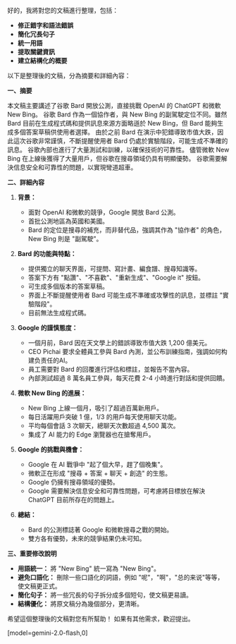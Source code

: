好的，我將對您的文稿進行整理，包括：

*   **修正錯字和語法錯誤**
*   **簡化冗長句子**
*   **統一用語**
*   **提取關鍵資訊**
*   **建立結構化的概要**

以下是整理後的文稿，分為摘要和詳細內容：

**一、摘要**

本文稿主要講述了谷歌 Bard 開放公測，直接挑戰 OpenAI 的 ChatGPT 和微軟 New Bing。 谷歌 Bard 作為一個協作者，與 New Bing 的副駕駛定位不同。雖然 Bard 目前在生成程式碼和提供訊息來源方面略遜於 New Bing，但 Bard 能夠生成多個答案草稿供使用者選擇。 由於之前 Bard 在演示中犯錯導致市值大跌，因此這次谷歌非常謹慎，不斷提醒使用者 Bard 仍處於實驗階段，可能生成不準確的訊息。 谷歌內部也進行了大量測試和訓練，以確保技術的可靠性。 儘管微軟 New Bing 在上線後獲得了大量用戶，但谷歌在搜尋領域仍具有明顯優勢。 谷歌需要解決信息安全和可靠性的問題，以實現彎道超車。

**二、詳細內容**

1.  **背景：**
    *   面對 OpenAI 和微軟的競爭，Google 開放 Bard 公測。
    *   首批公測地區為英國和美國。
    *   Bard 的定位是搜尋的補充，而非替代品，強調其作為 "協作者" 的角色，New Bing 則是 "副駕駛"。

2.  **Bard 的功能與特點：**
    *   提供獨立的聊天界面，可提問、寫計畫、編食譜、搜尋知識等。
    *   答案下方有 "點讚"、"不喜歡"、"重新生成"、"Google it" 按鈕。
    *   可生成多個版本的答案草稿。
    *   界面上不斷提醒使用者 Bard 可能生成不準確或攻擊性的訊息，並標註 "實驗階段"。
    *   目前無法生成程式碼。

3.  **Google 的謹慎態度：**
    *   一個月前，Bard 因在天文學上的錯誤導致市值大跌 1,200 億美元。
    *   CEO Pichai 要求全體員工參與 Bard 內測，並公布訓練指南，強調如何构建负责任的AI。
    *   員工需要對 Bard 的回覆進行評估和標註，並報告不當內容。
    *   內部測試超過 8 萬名員工參與，每天花費 2-4 小時進行對話和提供回饋。

4.  **微軟 New Bing 的進展：**
    *   New Bing 上線一個月，吸引了超過百萬新用戶。
    *   每日活躍用戶突破 1 億，1/3 的用戶每天使用聊天功能。
    *   平均每個會話 3 次聊天，總聊天次數超過 4,500 萬次。
    *   集成了 AI 能力的 Edge 瀏覽器也在搶奪用戶。

5.  **Google 的挑戰與機會：**
    *   Google 在 AI 戰爭中 "起了個大早，趕了個晚集"。
    *   微軟正在形成 "搜尋 + 答案 + 聊天 + 創造" 的生態。
    *   Google 仍擁有搜尋領域的優勢。
    *   Google 需要解決信息安全和可靠性問題，可考慮將目標放在解決 ChatGPT 目前所存在的問題上。

6.  **總結：**
    *   Bard 的公測標誌著 Google 和微軟搜尋之戰的開始。
    *   雙方各有優勢，未來的競爭結果仍未可知。

**三、重要修改說明**

*   **用語統一：** 將 "New Bing" 統一寫為 "New Bing"。
*   **避免口語化：** 刪除一些口語化的詞語，例如 "呢"，"啊"，"总的来说"等等，使文稿更正式。
*   **簡化句子：** 將一些冗長的句子拆分成多個短句，使文稿更易讀。
*   **結構優化：** 將原文稿分為幾個部分，更清晰。

希望這個整理後的文稿對您有所幫助！ 如果有其他需求，歡迎提出。

[model=gemini-2.0-flash,0]
